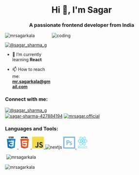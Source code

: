 <h1 align="center">Hi 👋, I'm Sagar</h1>
<h3 align="center">A passionate frontend developer from India</h3>

<img align="right" alt="coding" width="350" height="250" src="https://camo.githubusercontent.com/5ddf73ad3a205111cf8c686f687fc216c2946a75005718c8da5b837ad9de78c9/68747470733a2f2f7468756d62732e6766796361742e636f6d2f4576696c4e657874446576696c666973682d736d616c6c2e676966">

<p align="left"> <img src="https://komarev.com/ghpvc/?username=mrsagarkala&label=Profile%20views&color=0e75b6&style=flat" alt="mrsagarkala" /> </p>

<p align="left"> <a href="https://twitter.com/@sagar_sharma_g" target="blank"><img src="https://img.shields.io/twitter/follow/@sagar_sharma_g?logo=twitter&style=for-the-badge" alt="@sagar_sharma_g" /></a> </p>

- 🌱 I’m currently learning **React**

- 📫 How to reach me: **mr.sagarkala@gmail.com**

<h3 align="left">Connect with me:</h3>
<p align="left">
<a href="https://twitter.com/@sagar_sharma_g" target="blank"><img align="center" src="https://raw.githubusercontent.com/rahuldkjain/github-profile-readme-generator/master/src/images/icons/Social/twitter.svg" alt="@sagar_sharma_g" height="30" width="40" /></a>
<a href="https://linkedin.com/in/sagar-sharma-427884194" target="blank"><img align="center" src="https://raw.githubusercontent.com/rahuldkjain/github-profile-readme-generator/master/src/images/icons/Social/linked-in-alt.svg" alt="sagar-sharma-427884194" height="30" width="40" /></a>
<a href="https://instagram.com/mrsagar.official" target="blank"><img align="center" src="https://raw.githubusercontent.com/rahuldkjain/github-profile-readme-generator/master/src/images/icons/Social/instagram.svg" alt="mrsagar.official" height="30" width="40" /></a>
</p>

<h3 align="left">Languages and Tools:</h3>
<p align="left"> <a href="https://www.w3schools.com/css/" target="_blank" rel="noreferrer"> <img src="https://raw.githubusercontent.com/devicons/devicon/master/icons/css3/css3-original-wordmark.svg" alt="css3" width="40" height="40"/> </a> <a href="https://www.w3.org/html/" target="_blank" rel="noreferrer"> <img src="https://raw.githubusercontent.com/devicons/devicon/master/icons/html5/html5-original-wordmark.svg" alt="html5" width="40" height="40"/> </a> <a href="https://developer.mozilla.org/en-US/docs/Web/JavaScript" target="_blank" rel="noreferrer"> <img src="https://raw.githubusercontent.com/devicons/devicon/master/icons/javascript/javascript-original.svg" alt="javascript" width="40" height="40"/> </a>  <img src="https://cdn.worldvectorlogo.com/logos/nextjs-2.svg" alt="nextjs" width="40" height="40"/> </a> <a href="https://www.photoshop.com/en" target="_blank" rel="noreferrer"> <img src="https://raw.githubusercontent.com/devicons/devicon/master/icons/photoshop/photoshop-line.svg" alt="photoshop" width="40" height="40"/> </a> <a href="https://reactjs.org/" target="_blank" rel="noreferrer"> <img src="https://raw.githubusercontent.com/devicons/devicon/master/icons/react/react-original-wordmark.svg" alt="react" width="40" height="40"/> </a> </p>



<p>&nbsp;<img align="center" src="https://github-readme-stats.vercel.app/api?username=mrsagarkala&show_icons=true&locale=en" alt="mrsagarkala" /></p>

<p><img align="center" src="https://github-readme-streak-stats.herokuapp.com/?user=mrsagarkala" alt="mrsagarkala" /></p>
